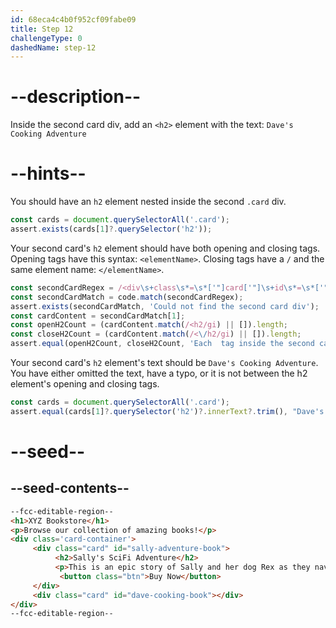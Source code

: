 ```yaml
---
id: 68eca4c4b0f952cf09fabe09
title: Step 12
challengeType: 0
dashedName: step-12
---
```


# --description--

Inside the second card div, add an `<h2>` element with the text:
`Dave's Cooking Adventure`

# --hints--

You should have an `h2` element nested inside the second `.card` div.

```js
const cards = document.querySelectorAll('.card');
assert.exists(cards[1]?.querySelector('h2'));
```

Your second card's `h2` element should have both opening and closing tags. Opening tags have this syntax: `<elementName>`. Closing tags have a `/` and the same element name: `</elementName>`.

```js
const secondCardRegex = /<div\s+class\s*=\s*['"]card['"]\s+id\s*=\s*['"]dave-cooking-book['"][^>]*>([\s\S]*?)<\/div\s*>/i;
const secondCardMatch = code.match(secondCardRegex);
assert.exists(secondCardMatch, 'Could not find the second card div');
const cardContent = secondCardMatch[1];
const openH2Count = (cardContent.match(/<h2/gi) || []).length;
const closeH2Count = (cardContent.match(/<\/h2/gi) || []).length;
assert.equal(openH2Count, closeH2Count, 'Each  tag inside the second card should have a closing  tag');
```

Your second card's `h2` element's text should be `Dave's Cooking Adventure`. You have either omitted the text, have a typo, or it is not between the h2 element's opening and closing tags.

```js
const cards = document.querySelectorAll('.card');
assert.equal(cards[1]?.querySelector('h2')?.innerText?.trim(), "Dave's Cooking Adventure");
```

# --seed--

## --seed-contents--

```html
--fcc-editable-region--
<h1>XYZ Bookstore</h1>
<p>Browse our collection of amazing books!</p>
<div class='card-container'>
     <div class="card" id="sally-adventure-book">
          <h2>Sally's SciFi Adventure</h2>
          <p>This is an epic story of Sally and her dog Rex as they navigate through other worlds.</p>
           <button class="btn">Buy Now</button>
     </div>
     <div class="card" id="dave-cooking-book"></div>
</div>
--fcc-editable-region--
```
